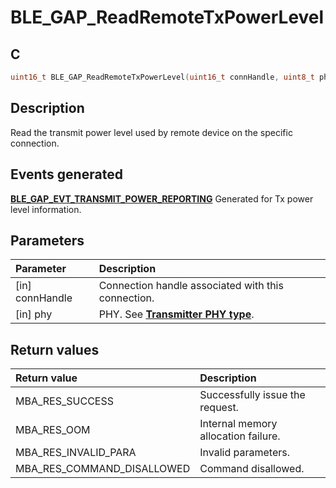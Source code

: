 # BLE_GAP_ReadRemoteTxPowerLevel

## C

```c
uint16_t BLE_GAP_ReadRemoteTxPowerLevel(uint16_t connHandle, uint8_t phy);
```

## Description

Read the transmit power level used by remote device on the specific connection.

## Events generated

**[BLE_GAP_EVT_TRANSMIT_POWER_REPORTING](GUID-ADCFB5AA-F06E-4ED9-9227-592A5CE40F39.md)** Generated for Tx power level information.

## Parameters

|Parameter|Description|
|:---|:---|
|\[in\] connHandle|Connection handle associated with this connection.|
|\[in\] phy|PHY. See **[Transmitter PHY type](GUID-33BBFEC3-6B4E-49C3-AD67-7C3036AA5D33.md)**.|

## Return values

|Return value|Description|
|:---|:---|
MBA_RES_SUCCESS|Successfully issue the request.|
MBA_RES_OOM|Internal memory allocation failure.|
MBA_RES_INVALID_PARA|Invalid parameters.|
MBA_RES_COMMAND_DISALLOWED|Command disallowed.|
